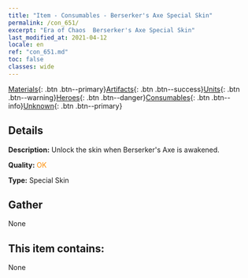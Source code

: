 ```yaml
---
title: "Item - Consumables - Berserker's Axe Special Skin"
permalink: /con_651/
excerpt: "Era of Chaos  Berserker's Axe Special Skin"
last_modified_at: 2021-04-12
locale: en
ref: "con_651.md"
toc: false
classes: wide
---
```

 [Materials](/){: .btn .btn--primary}[Artifacts](/Artifacts/){: .btn .btn--success}[Units](/Units/){: .btn .btn--warning}[Heroes](/Heroes/){: .btn .btn--danger}[Consumables](/Consumables/){: .btn .btn--info}[Unknown](/Unknown/){: .btn .btn--primary}

## Details
 **Description:** Unlock the skin when Berserker's Axe is awakened.

 **Quality:** <span style="color: #FF8C00">OK</span>

 **Type:** Special Skin

## Gather

  None

## This item contains:

  None

